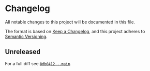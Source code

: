 # Changelog

All notable changes to this project will be documented in this file.

The format is based on [Keep a Changelog](https://keepachangelog.com/en/1.0.0/), and this project adheres to [Semantic Versioning](https://semver.org/spec/v2.0.0.html).

## Unreleased

For a full diff see [`8db0412...main`][8db0412...main].

[8db0412...main]: https://github.com/ergebnis/json-normalize/compare/8db0412...main
